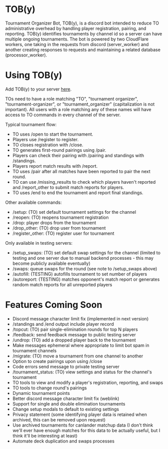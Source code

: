 # TOB(y)
Tournament Organizer Bot, TOB(y), is a discord bot intended to reduce TO administrative overhead by handling player registration, pairing, and reporting. TOB(y) identifies tournaments by channel id so a server can have multiple ongoing tournaments. The bot is powered by two CloudFlare workers, one taking in the requests from discord (server_worker) and another creating responses to requests and maintaining a related database (processor_worker).

# Using TOB(y)
Add TOB(y) to your server [here](https://discord.com/oauth2/authorize?client_id=1253129653250424873).

TOs need to have a role matching "TO", "tournament organizer", "tournament-organizer", or "tournament_organizer" (capitalization is not important). All users with a role matching any of these names will have access to TO commands in every channel of the server.

Typical tournament flow:

- TO uses /open to start the tournament.
- Players use /register to register.
- TO closes registration with /close.
- TO generates first-round pairings using /pair.
- Players can check their pairing with /pairing and standings with /standings.
- Players report match results with /report.
- TO uses /pair after all matches have been reported to pair the next round.
- TO can use /missing_results to check which players haven't reported and /report_other to submit match reports for players.
- TO uses /end to end the tournament and report final standings.

Other available commands:

- /setup: (TO) set default tournament settings for the channel
- /reopen: (TO) reopens tournament registration
- /drop: player drops from the tournament
- /drop_other: (TO) drop user from tournament
- /register_other: (TO) register user for tournament

Only available in testing servers:

- /setup_swaps: (TO) set default swap settings for the channel (limited to testing and one server due to manual backend processes - this may become publicly available eventually)
- /swaps: queue swaps for the round (see note to /setup_swaps above)
- /autofill: (TESTING) autofills tournament to set number of players
- /autoreport: (TESTING) matches opponent's match report or generates random match reports for all unreported players

# Features Coming Soon
- Discord message character limit fix (implemented in next version)
- /standings and /end output include player record
- /topcut: (TO) pair single-elimination rounds for top N players
- /feedback: send feedback message to public testing server
- /undrop: (TO) add a dropped player back to the tournament
- Make messages ephemeral where appropriate to limit bot spam in tournament channels
- /migrate: (TO) move a tournament from one channel to another
- Option to create pairings upon using /close
- Code errors send message to private testing server
- /tournament_status: (TO) view settings and status for the channel's tournament
- TO tools to view and modify a player's registration, reporting, and swaps
- TO tools to change round's pairings
- Dynamic tournament points
- Better discord message character limit fix (weblink)
- Support for single and double elimination tournaments
- Change setup modals to default to existing settings
- Privacy statement (some identifying player data is retained when archived, this can be removed upon request)
- Use archived tournaments for canlander matchup data (I don't think we'll ever have enough matches for this data to be actually useful, but I think it'll be interesting at least)
- Automate deck duplication and swaps processes

